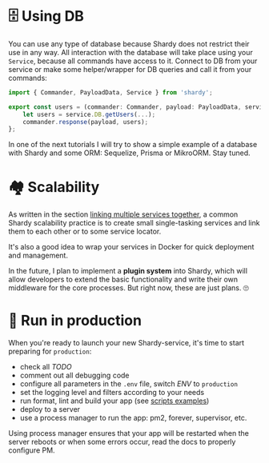 # 🗄️ Using DB

You can use any type of database because Shardy does not restrict their use in any way. All interaction with the database will take place using your `Service`, because all commands have access to it. Connect to DB from your service or make some helper/wrapper for DB queries and call it from your commands:

```ts
import { Commander, PayloadData, Service } from 'shardy';

export const users = (commander: Commander, payload: PayloadData, service: Service) => {
    let users = service.DB.getUsers(...);
    commander.response(payload, users);
};
```

In one of the next tutorials I will try to show a simple example of a database with Shardy and some ORM: Sequelize, Prisma or MikroORM. Stay tuned.

# 🏘️ Scalability

As written in the section [linking multiple services together](./welcome.md#-link-multiple-services-together), a common Shardy scalability practice is to create small single-tasking services and link them to each other or to some service locator.

It's also a good idea to wrap your services in Docker for quick deployment and management.

In the future, I plan to implement a **plugin system** into Shardy, which will allow developers to extend the basic functionality and write their own middleware for the core processes. But right now, these are just plans. 🙄

# 🚀 Run in production

When you're ready to launch your new Shardy-service, it's time to start preparing for `production`:

- check all *TODO*
- comment out all debugging code
- configure all parameters in the `.env` file, switch *ENV* to `production`
- set the logging level and filters according to your needs
- run format, lint and build your app (see [scripts examples](./service.md#-debug-and-logging))
- deploy to a server
- use a process manager to run the app: pm2, forever, supervisor, etc.

Using process manager ensures that your app will be restarted when the server reboots or when some errors occur, read the docs to properly configure PM.
